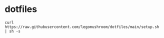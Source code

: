 # dotfiles

```shell
curl https://raw.githubusercontent.com/legomushroom/dotfiles/main/setup.sh | sh -s
```
